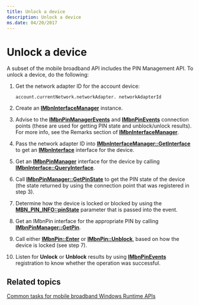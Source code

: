 ```yaml
---
title: Unlock a device
description: Unlock a device
ms.date: 04/20/2017
---
```


# Unlock a device


A subset of the mobile broadband API includes the PIN Management API. To unlock a device, do the following:

1.  Get the network adapter ID for the account device:

    ``` syntax
    account.currentNetwork.networkAdapter. networkAdapterId
    ```

2.  Create an [**IMbnInterfaceManager**](/windows/win32/api/mbnapi/nn-mbnapi-imbninterfacemanager) instance.

3.  Advise to the [**IMbnPinManagerEvents**](/windows/win32/api/mbnapi/nn-mbnapi-imbnpinmanagerevents) and [**IMbnPinEvents**](/windows/win32/api/mbnapi/nn-mbnapi-imbnpinevents) connection points (these are used for getting PIN state and unblock/unlock results). For more info, see the Remarks section of [**IMbnInterfaceManager**](/windows/win32/api/mbnapi/nn-mbnapi-imbninterfacemanager).

4.  Pass the network adapter ID into [**IMbnInterfaceManager::GetInterface**](/windows/win32/api/mbnapi/nf-mbnapi-imbninterfacemanager-getinterface) to get an [**IMbnInterface**](/windows/win32/api/mbnapi/nn-mbnapi-imbninterface) interface for the device.

5.  Get an [**IMbnPinManager**](/windows/win32/api/mbnapi/nn-mbnapi-imbnpinmanager) interface for the device by calling [**IMbnInterface::QueryInterface**](/windows/win32/api/mbnapi/nn-mbnapi-imbninterface).

6.  Call [**IMbnPinManager::GetPinState**](/windows/win32/api/mbnapi/nf-mbnapi-imbnpinmanager-getpinstate) to get the PIN state of the device (the state returned by using the connection point that was registered in step 3).

7.  Determine how the device is locked or blocked by using the [**MBN\_PIN\_INFO::pinState**](/windows/win32/api/mbnapi/ns-mbnapi-mbn_pin_info) parameter that is passed into the event.

8.  Get an IMbnPin interface for the appropriate PIN by calling [**IMbnPinManager::GetPin**](/windows/win32/api/mbnapi/nf-mbnapi-imbnpinmanager-getpin).

9.  Call either [**IMbnPin::Enter**](/windows/win32/api/mbnapi/nf-mbnapi-imbnpin-enter) or [**IMbnPin::Unblock**](/windows/win32/api/mbnapi/nf-mbnapi-imbnpin-unblock), based on how the device is locked (see step 7).

10. Listen for **Unlock** or **Unblock** results by using [**IMbnPinEvents**](/windows/win32/api/mbnapi/nn-mbnapi-imbnpinevents) registration to know whether the operation was successful.

## <span id="related_topics"></span>Related topics


[Common tasks for mobile broadband Windows Runtime APIs](./create-a-mobilebroadbandaccount-object.md)

 

